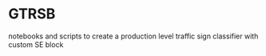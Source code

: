 # GTRSB
notebooks and scripts to create a production level traffic sign classifier with custom SE block
